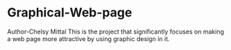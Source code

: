 # Graphical-Web-page
Author-Chelsy Mittal
This is the project that significantly focuses on making a web page more attractive by using graphic design in it.
